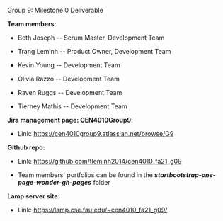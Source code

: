 Group 9: Milestone 0 Deliverable

**Team members**:

-   Beth Joseph -- Scrum Master, Development Team

-   Trang Leminh -- Product Owner, Development Team

-   Kevin Young -- Development Team

-   Olivia Razzo -- Development Team

-   Raven Ruggs -- Development Team

-   Tierney Mathis -- Development Team

**Jira management page: CEN4010Group9**:

-   Link: <https://cen4010group9.atlassian.net/browse/G9>

**Github repo:**

-   Link: <https://github.com/tleminh2014/cen4010_fa21_g09>

-   Team members' portfolios can be found in the
    ***startbootstrap-one-page-wonder-gh-pages*** folder

**Lamp server site:**

-   Link: <https://lamp.cse.fau.edu/~cen4010_fa21_g09/>
